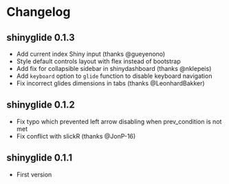 # Changelog

## shinyglide 0.1.3

- Add current index Shiny input (thanks @gueyenono)
- Style default controls layout with flex instead of bootstrap
- Add fix for collapsible sidebar in shinydashboard (thanks @nklepeis)
- Add `keyboard` option to `glide` function to disable keyboard navigation
- Fix incorrect glides dimensions in tabs (thanks @LeonhardBakker)

## shinyglide 0.1.2

- Fix typo which prevented left arrow disabling when prev_condition is not met
- Fix conflict with slickR (thanks @JonP-16)

## shinyglide 0.1.1

- First version
